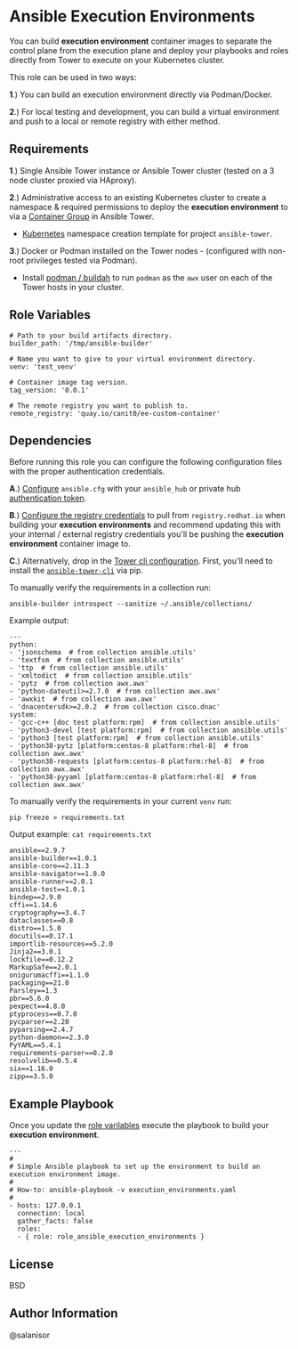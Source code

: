 Ansible Execution Environments
=========

You can build **execution environment** container images to separate the control plane from the execution plane and deploy your playbooks and roles directly from Tower to execute on your Kubernetes cluster.

This role can be used in two ways:

**1**.) You can build an execution environment directly via Podman/Docker. 

**2**.) For local testing and development, you can build a virtual environment and push to a local or remote registry with either method.

Requirements
------------


**1**.) Single Ansible Tower instance or Ansible Tower cluster (tested on a 3 node cluster proxied via HAproxy).

**2**.) Administrative access to an existing Kubernetes cluster to create a namespace & required permissions to deploy the **execution environment** to via a [Container Group](https://docs.ansible.com/ansible-tower/latest/html/administration/external_execution_envs.html#ag-container-groups) in Ansible Tower.

  - [Kubernetes](https://github.com/salanisor/role_ansible_execution_environments/blob/master/files/execution-environments-k8s-template.yaml) namespace creation template for project `ansible-tower`.

**3**.) Docker or Podman installed on the Tower nodes - (configured with non-root privileges tested via Podman).

  - Install [podman / buildah](https://github.com/salanisor/role_ansible_execution_environments/blob/master/files/pb_buildah.yaml) to run `podman` as the `awx` user on each of the Tower hosts in your cluster.


Role Variables
--------------

    # Path to your build artifacts directory.
    builder_path: '/tmp/ansible-builder'

    # Name you want to give to your virtual environment directory.
    venv: 'test_venv'

    # Container image tag version.
    tag_version: '0.0.1'

    # The remote registry you want to publish to.
    remote_registry: 'quay.io/canit0/ee-custom-container'



Dependencies
------------

Before running this role you can configure the following configuration files with the proper authentication credentials.

**A**.) [Configure](https://access.redhat.com/documentation/en-us/red_hat_ansible_automation_platform/1.0/html/getting_started_with_red_hat_ansible_automation_hub/proc-configure-automation-hub-server) `ansible.cfg` with your `ansible_hub` or private hub [authentication token](https://access.redhat.com/documentation/en-us/red_hat_ansible_automation_platform/1.0/html/getting_started_with_red_hat_ansible_automation_hub/proc-create-api-token).

**B**.) [Configure the registry credentials](https://access.redhat.com/terms-based-registry/) to pull from `registry.redhat.io` when building your **execution environments** and recommend updating this with your internal / external registry credentials you'll be pushing the **execution environment** container image to.

**C**.) Alternatively, drop in the [Tower cli configuration](https://tower-cli.readthedocs.io/en/latest/quickstart.html). First, you'll need to install the [`ansible-tower-cli`](https://tower-cli.readthedocs.io/en/latest/install.html) via pip.


To manually verify the requirements in a collection run:

    ansible-builder introspect --sanitize ~/.ansible/collections/

Example output:

    ---
    python:
    - 'jsonschema  # from collection ansible.utils'
    - 'textfsm  # from collection ansible.utils'
    - 'ttp  # from collection ansible.utils'
    - 'xmltodict  # from collection ansible.utils'
    - 'pytz  # from collection awx.awx'
    - 'python-dateutil>=2.7.0  # from collection awx.awx'
    - 'awxkit  # from collection awx.awx'
    - 'dnacentersdk>=2.0.2  # from collection cisco.dnac'
    system:
    - 'gcc-c++ [doc test platform:rpm]  # from collection ansible.utils'
    - 'python3-devel [test platform:rpm]  # from collection ansible.utils'
    - 'python3 [test platform:rpm]  # from collection ansible.utils'
    - 'python38-pytz [platform:centos-8 platform:rhel-8]  # from collection awx.awx'
    - 'python38-requests [platform:centos-8 platform:rhel-8]  # from collection awx.awx'
    - 'python38-pyyaml [platform:centos-8 platform:rhel-8]  # from collection awx.awx'

To manually verify the requirements in your current `venv` run:

    pip freeze > requirements.txt

Output example: `cat requirements.txt`


    ansible==2.9.7
    ansible-builder==1.0.1
    ansible-core==2.11.3
    ansible-navigator==1.0.0
    ansible-runner==2.0.1
    ansible-test==1.0.1
    bindep==2.9.0
    cffi==1.14.6
    cryptography==3.4.7
    dataclasses==0.8
    distro==1.5.0
    docutils==0.17.1
    importlib-resources==5.2.0
    Jinja2==3.0.1
    lockfile==0.12.2
    MarkupSafe==2.0.1
    onigurumacffi==1.1.0
    packaging==21.0
    Parsley==1.3
    pbr==5.6.0
    pexpect==4.8.0
    ptyprocess==0.7.0
    pycparser==2.20
    pyparsing==2.4.7
    python-daemon==2.3.0
    PyYAML==5.4.1
    requirements-parser==0.2.0
    resolvelib==0.5.4
    six==1.16.0
    zipp==3.5.0


Example Playbook
----------------

Once you update the [role varilables](https://github.com/salanisor/role_ansible_execution_environments#role-variables) execute the playbook to build your **execution environment**.

    ---
    #
    # Simple Ansible playbook to set up the environment to build an execution environment image.
    #
    # How-to: ansible-playbook -v execution_environments.yaml
    #
    - hosts: 127.0.0.1
      connection: local
      gather_facts: false
      roles:
      - { role: role_ansible_execution_environments }

License
-------

BSD

Author Information
------------------

@salanisor
